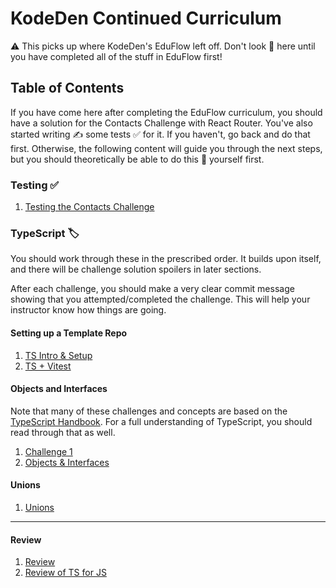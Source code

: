 # KodeDen Continued Curriculum

⚠️ This picks up where KodeDen's EduFlow left off. Don't look 👀 here until you have completed all of the stuff in EduFlow first!

## Table of Contents

If you have come here after completing the EduFlow curriculum, you should have a solution for the Contacts Challenge with React Router. You've also started writing ✍️ some tests ✅ for it. If you haven't, go back and do that first. Otherwise, the following content will guide you through the next steps, but you should theoretically be able to do this 💩 yourself first.

### Testing ✅

1. [Testing the Contacts Challenge](./testing-contacts/testing-contacts-challenge.md)

### TypeScript 🏷️

You should work through these in the prescribed order. It builds upon itself, and there will be challenge solution spoilers in later sections.

After each challenge, you should make a very clear commit message showing that you attempted/completed the challenge. This will help your instructor know how things are going.

#### Setting up a Template Repo

1. [TS Intro & Setup](./ts/ts-intro.md)
1. [TS + Vitest](./ts/ts-vitest.md)

#### Objects and Interfaces

Note that many of these challenges and concepts are based on the [TypeScript Handbook](https://www.typescriptlang.org/docs/handbook/intro.html). For a full understanding of TypeScript, you should read through that as well.

1. [Challenge 1](./ts/1/1.md)
1. [Objects & Interfaces](./ts/objects-interfaces/interfaces.md)

#### Unions

1. [Unions](./ts/unions-intersections/unions.md)

---

#### Review

1. [Review](./ts/review-1.md)
1. [Review of TS for JS](./ts/review-2.md)
